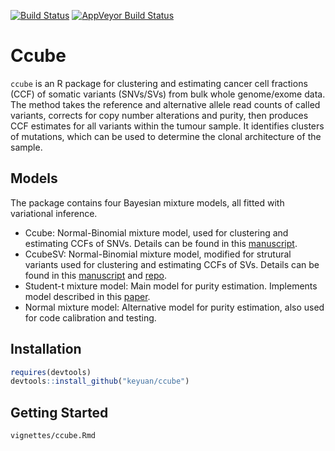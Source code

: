 [![Build Status](https://travis-ci.org/keyuan/ccube.svg?branch=master)](https://travis-ci.org/keyuan/ccube)
 [![AppVeyor Build Status](https://ci.appveyor.com/api/projects/status/github/keyuan/ccube?branch=master)](https://ci.appveyor.com/project/keyuan/ccube)

Ccube 
=====
`ccube` is an R package for clustering and estimating cancer cell fractions (CCF) of somatic variants (SNVs/SVs) from bulk whole genome/exome data. The method takes the reference and alternative allele read counts of called variants, corrects for copy number alterations and purity, then produces CCF estimates for all variants within the tumour sample. It identifies clusters of mutations, which can be used to determine the clonal architecture of the sample. 

Models
----
The package contains four Bayesian mixture models, all fitted with variational inference. 

- Ccube: Normal-Binomial mixture model, used for clustering and estimating CCFs of SNVs. Details can be found in this [manuscript](https://www.biorxiv.org/content/10.1101/484402v1.abstract). 
- CcubeSV: Normal-Binomial mixture model, modified for strutural variants used for clustering and estimating CCFs of SVs. Details can be found in this [manuscript](https://www.biorxiv.org/content/10.1101/172486v1.abstract) and [repo](https://github.com/mcmero/SVclone).
- Student-t mixture model: Main model for purity estimation. Implements model described in this [paper](https://www.sciencedirect.com/science/article/pii/S0893608006001791?via%3Dihub).
- Normal mixture model: Alternative model for purity estimation, also used for code calibration and testing.

Installation
----
```r
requires(devtools)
devtools::install_github("keyuan/ccube")
```

Getting Started
----
```
vignettes/ccube.Rmd
```
